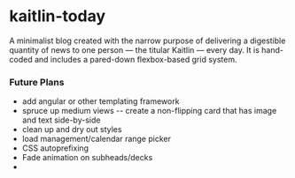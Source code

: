 # kaitlin-today
A minimalist blog created with the narrow purpose of delivering a digestible quantity of news to one person &mdash; the titular Kaitlin &mdash; every day. It is hand-coded and includes a pared-down flexbox-based grid system.

### Future Plans
* add angular or other templating framework
* spruce up medium views -- create a non-flipping card that has image and text side-by-side
* clean up and dry out styles
* load management/calendar range picker
* CSS autoprefixing
* Fade animation on subheads/decks
*

